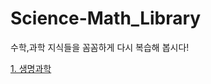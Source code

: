 # Science-Math_Library
수학,과학 지식들을 꼼꼼하게 다시 복습해 봅시다!


[1. 생명과학](https://seayurre.github.io/Science-Math_Library/LifeScience_home.html "1. 생명과학")
